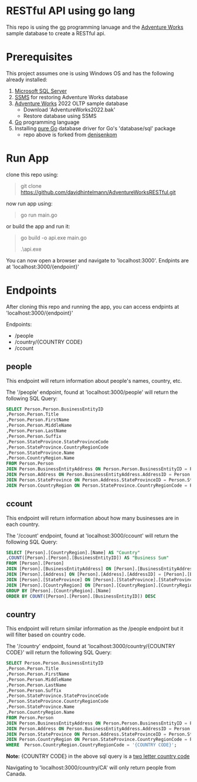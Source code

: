 # RESTful API using go lang

This repo is using the [go](https://go.dev/) programming lanuage and the [Adventure Works](https://learn.microsoft.com/en-us/sql/samples/adventureworks-install-configure?view=sql-server-ver16&tabs=ssms) sample database to create a RESTful api.

# Prerequisites

This project assumes one is using Windows OS and has the following already installed:
1. [Microsoft SQL Server](https://www.microsoft.com/en-ca/sql-server/sql-server-downloads)
2. [SSMS](https://learn.microsoft.com/en-us/sql/ssms/download-sql-server-management-studio-ssms?view=sql-server-ver16) for restoring Adventure Works database
3. [Adventure Works](https://learn.microsoft.com/en-us/sql/samples/adventureworks-install-configure?view=sql-server-ver16&tabs=ssms) 2022 OLTP sample database
   - Download 'AdventureWorks2022.bak'
   - Restore database using SSMS
4. [Go](https://go.dev/dl/) programming language
5. Installing [pure Go](https://github.com/microsoft/go-mssqldb) database driver for Go's 'database/sql' package
	- repo above is forked from [denisenkom](https://github.com/denisenkom/go-mssqldb)

# Run App

clone this repo using:
> git clone https://github.com/davidhintelmann/AdventureWorksRESTful.git

now run app using:
> go run main.go

or build the app and run it:
> go build -o api.exe main.go
> 
> .\api.exe

You can now open a browser and navigate to 'localhost:3000'. Endpints are at 'localhost:3000/{endpoint}'

# Endpoints

After cloning this repo and running the app, you can access endpints at 'localhost:3000/{endpoint}'

Endpoints:
-   /people
-   /country/{COUNTRY CODE}
-   /ccount

## people

This endpoint will return information about people's names, country, etc.

The '/people' endpoint, found at 'localhost:3000/people' will return the following SQL Query:

```sql
SELECT Person.Person.BusinessEntityID
,Person.Person.Title
,Person.Person.FirstName
,Person.Person.MiddleName
,Person.Person.LastName
,Person.Person.Suffix
,Person.StateProvince.StateProvinceCode
,Person.StateProvince.CountryRegionCode
,Person.StateProvince.Name
,Person.CountryRegion.Name
FROM Person.Person
JOIN Person.BusinessEntityAddress ON Person.Person.BusinessEntityID = Person.BusinessEntityAddress.BusinessEntityID
JOIN Person.Address ON Person.BusinessEntityAddress.AddressID = Person.Address.AddressID
JOIN Person.StateProvince ON Person.Address.StateProvinceID = Person.StateProvince.StateProvinceID
JOIN Person.CountryRegion ON Person.StateProvince.CountryRegionCode = Person.CountryRegion.CountryRegionCode;
```

## ccount

This endpoint will return information about how many businesses are in each country.

The '/ccount' endpoint, found at 'localhost:3000/ccount' will return the following SQL Query:

```sql
SELECT [Person].[CountryRegion].[Name] AS "Country"
,COUNT([Person].[Person].[BusinessEntityID]) AS "Business Sum"
FROM [Person].[Person]
JOIN [Person].[BusinessEntityAddress] ON [Person].[BusinessEntityAddress].[BusinessEntityID] = [Person].[Person].[BusinessEntityID]
JOIN [Person].[Address] ON [Person].[Address].[AddressID] = [Person].[BusinessEntityAddress].[AddressID]
JOIN [Person].[StateProvince] ON [Person].[StateProvince].[StateProvinceID] = [Person].[Address].[StateProvinceID]
JOIN [Person].[CountryRegion] ON [Person].[CountryRegion].[CountryRegionCode] = [Person].[StateProvince].[CountryRegionCode]
GROUP BY [Person].[CountryRegion].[Name]
ORDER BY COUNT([Person].[Person].[BusinessEntityID]) DESC
```

## country

This endpoint will return similar information as the /people endpoint but it will filter based on country code.

The '/country' endpoint, found at 'localhost:3000/country/{COUNTRY CODE}' will return the following SQL Query:

```sql
SELECT Person.Person.BusinessEntityID
,Person.Person.Title
,Person.Person.FirstName
,Person.Person.MiddleName
,Person.Person.LastName
,Person.Person.Suffix
,Person.StateProvince.StateProvinceCode
,Person.StateProvince.CountryRegionCode
,Person.StateProvince.Name
,Person.CountryRegion.Name
FROM Person.Person
JOIN Person.BusinessEntityAddress ON Person.Person.BusinessEntityID = Person.BusinessEntityAddress.BusinessEntityID
JOIN Person.Address ON Person.BusinessEntityAddress.AddressID = Person.Address.AddressID
JOIN Person.StateProvince ON Person.Address.StateProvinceID = Person.StateProvince.StateProvinceID
JOIN Person.CountryRegion ON Person.StateProvince.CountryRegionCode = Person.CountryRegion.CountryRegionCode
WHERE  Person.CountryRegion.CountryRegionCode = '{COUNTRY CODE}';
```

**Note:** {COUNTRY CODE} in the above sql query is a [two letter country code](https://en.wikipedia.org/wiki/ISO_3166-1_alpha-2#Officially_assigned_code_elements)

Navigating to 'localhost:3000/country/CA' will only return people from Canada.